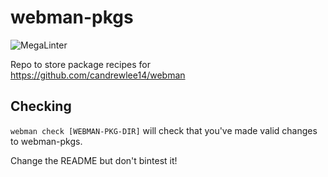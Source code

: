 # webman-pkgs
![MegaLinter](https://github.com/candrewlee14/webman-pkgs/actions/workflows/mega-linter.yml/badge.svg)

Repo to store package recipes for https://github.com/candrewlee14/webman

## Checking

`webman check [WEBMAN-PKG-DIR]` will check that you've made valid changes to webman-pkgs.

Change the README but don't bintest it!

